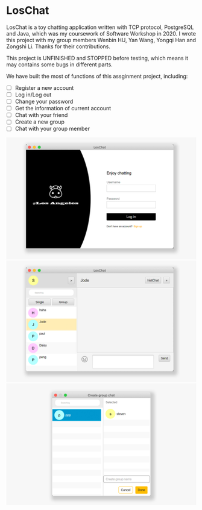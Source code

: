 # LosChat
LosChat is a toy chatting application written with TCP protocol, PostgreSQL and Java, which was my coursework of Software Workshop in 2020. I wrote this project with my group members Wenbin HU, Yan Wang, Yongqi Han and Zongshi Li. Thanks for their contributions.

This project is UNFINISHED and STOPPED before testing, which means it may contains some bugs in different parts.

We have built the most of functions of this assginment project, including:

- [ ] Register a new account
- [ ] Log in/Log out
- [ ] Change your password
- [ ] Get the information of current account
- [ ] Chat with your friend
- [ ] Create a new group
- [ ] Chat with your group member

![avatar](https://github.com/alamcat/loschat/blob/master/Other/loschat1.jpg)
![avatar](https://github.com/alamcat/loschat/blob/master/Other/loschat2.jpg)
![avatar](https://github.com/alamcat/loschat/blob/master/Other/loschat4.jpg)
